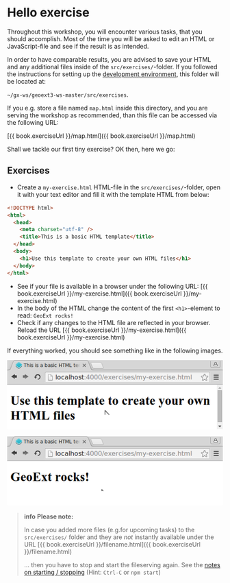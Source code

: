 # Hello exercise

Throughout this workshop, you will encounter various tasks, that you should
accomplish. Most of the time you will be asked to edit an HTML or JavaScript-file
and see if the result is as intended.

In order to have comparable results, you are advised to save your HTML and any
additional files inside of the `src/exercises/`-folder. If you followed the
instructions for setting up the [development environment](../meta/development-environment.md),
this folder will be located at:

`~/gx-ws/geoext3-ws-master/src/exercises`.

If you e.g. store a file named `map.html` inside this directory, and you are
serving the workshop as recommended, than this file can be accessed via the
following URL:

[{{ book.exerciseUrl }}/map.html]({{ book.exerciseUrl }}/map.html)

Shall we tackle our first tiny exercise? OK then, here we go:

## Exercises

* Create a `my-exercise.html` HTML-file in the `src/exercises/`-folder, open it
  with your text editor and fill it with the template HTML from below:

```html
<!DOCTYPE html>
<html>
  <head>
    <meta charset="utf-8" />
    <title>This is a basic HTML template</title>
  </head>
  <body>
    <h1>Use this template to create your own HTML files</h1>
  </body>
</html>
```

* See if your file is available in a browser under the following URL:
  [{{ book.exerciseUrl }}/my-exercise.html]({{ book.exerciseUrl }}/my-exercise.html)
* In the body of the HTML change the content of the first `<h1>`-element to
  read: `GeoExt rocks!`
* Check if any changes to the HTML file are reflected in your browser. Reload
  the URL  [{{ book.exerciseUrl }}/my-exercise.html]({{ book.exerciseUrl }}/my-exercise.html)

If everything worked, you should see something like in the following images.

![Our first HTML-page](with-template.png)

![Indeed, it does!](geoext-rocks.png)

> **info** **Please note:**
>
> In case you added more files (e.g.for upcoming tasks) to the
> `src/exercises/` folder and they are *not* instantly available under the
> URL [{{ book.exerciseUrl }}/filename.html]({{ book.exerciseUrl }}/filename.html)
>
> … then you have to stop and start the fileserving again. See the
> [notes on starting / stopping](../meta/development-environment.md)
> (Hint: `Ctrl-C` or `npm start`)
